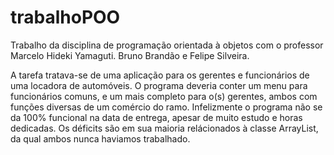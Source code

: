 # trabalhoPOO
Trabalho da disciplina de programação orientada à objetos com o professor Marcelo Hideki Yamaguti.
Bruno Brandão e Felipe Silveira.

A tarefa tratava-se de uma aplicação para os gerentes e funcionários de uma locadora de automóveis. O programa deveria conter um menu para funcionários comuns, e um mais completo para o(s) gerentes, ambos com funções diversas de um comércio do ramo. Infelizmente o programa não se da 100% funcional na data de entrega, apesar de muito estudo e horas dedicadas. Os déficits são em sua maioria relácionados à classe ArrayList, da qual ambos nunca haviamos trabalhado. 
